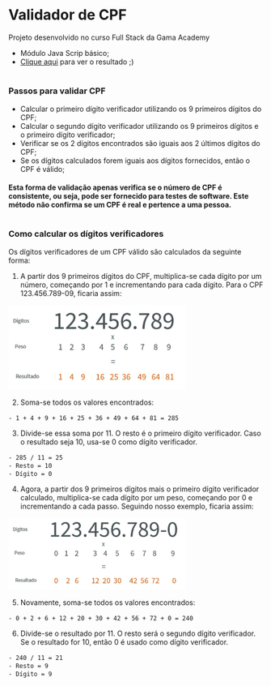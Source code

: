 # Validador de CPF

Projeto desenvolvido no curso Full Stack da Gama Academy
  - Módulo Java Scrip básico;
  - [Clique aqui](https://wallanmota.github.io/validador-cpf/ "target=_blank") para ver o resultado ;)
#

### Passos para validar CPF
  - Calcular o primeiro dígito verificador utilizando os 9 primeiros dígitos do CPF;
  - Calcular o segundo dígito verificador utilizando os 9 primeiros dígitos e o primeiro dígito verificador;
  - Verificar se os 2 dígitos encontrados são iguais aos 2 últimos dígitos do CPF;
  - Se os dígitos calculados forem iguais aos dígitos fornecidos, então o CPF é válido;
  
  #### Esta forma de validação apenas verifica se o número de CPF é consistente, ou seja, pode ser fornecido para testes de software. Este método não confirma se um CPF é real e pertence a uma pessoa. 

#

### Como calcular os dígitos verificadores
Os dígitos verificadores de um CPF válido são calculados da seguinte forma:

  1. A partir dos 9 primeiros dígitos do CPF, multiplica-se cada dígito por um número, começando por 1 e incrementando para cada dígito. Para o CPF 123.456.789-09, ficaria assim:
<img src = "img/ver2.png" width = "350px">

  2. Soma-se todos os valores encontrados:
  
    - 1 + 4 + 9 + 16 + 25 + 36 + 49 + 64 + 81 = 285
  3. Divide-se essa soma por 11. O resto é o primeiro dígito verificador. Caso o resultado seja 10, usa-se 0 como dígito verificador.
  
    - 285 / 11 = 25
    - Resto = 10
    - Dígito = 0
  4. Agora, a partir dos 9 primeiros dígitos mais o primeiro dígito verificador calculado, multiplica-se cada dígito por um peso, começando por 0 e incrementando a cada passo. Seguindo nosso exemplo, ficaria assim:
  <img src = "img/ver1.png" width = "350px">
  
  
  5. Novamente, soma-se todos os valores encontrados:
 
    - 0 + 2 + 6 + 12 + 20 + 30 + 42 + 56 + 72 + 0 = 240
  6. Divide-se o resultado por 11. O resto será o segundo dígito verificador. Se o resultado for 10, então 0 é usado como dígito verificador.
  
    - 240 / 11 = 21
    - Resto = 9
    - Dígito = 9
